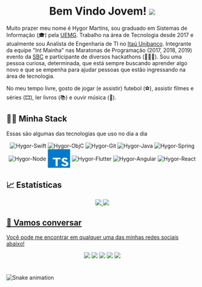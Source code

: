 <h1 align="center" >Bem Vindo Jovem! <img src="https://media.giphy.com/media/hvRJCLFzcasrR4ia7z/giphy.gif" width="30px"></h1>

Muito prazer meu nome é Hygor Martins, sou graduado em Sistemas de Informação (🎓) pela [UEMG](http://www.uemg.br/unidades-2019/164-passos). Trabalho na área de Tecnologia desde 2017 e atualmente sou Analista de Engenharia de TI no [Itaú Unibanco](https://www.itau.com.br). Integrante da equipe "Int Mainha" nas Maratonas de Programação (2017, 2018, 2019) evento da [SBC](http://maratona.sbc.org.br/sobre20.html) e participante de diversos hackathons (🧑🏻‍💻). Sou uma pessoa curiosa, determinada, que está sempre buscando aprender algo novo e que se empenha para ajudar pessoas que estão ingressando na área de tecnologia.

No meu tempo livre, gosto de jogar (e assistir) futebol (⚽️), assistir filmes e séries (🎞️), ler livros (📚) e ouvir música (🎵).


## 🧑‍💻 Minha Stack

 Essas são algumas das tecnologias que uso no dia a dia

<div align="center">
  <img align="center" alt="Hygor-Swift" height="50" width="60" src="https://cdn.jsdelivr.net/gh/devicons/devicon/icons/swift/swift-original.svg">
  <img align="center" alt="Hygor-ObjC" height="50" width="60" src="https://cdn.jsdelivr.net/gh/devicons/devicon/icons/objectivec/objectivec-plain.svg">
  <img align="center" alt="Hygor-Git" height="50" width="60" src="https://cdn.jsdelivr.net/gh/devicons/devicon/icons/gitlab/gitlab-original-wordmark.svg" />
  <img align="center" alt="Hygor-Java" height="50" width="60" src="https://cdn.jsdelivr.net/gh/devicons/devicon/icons/java/java-original.svg">
  <img align="center" alt="Hygor-Spring" height="50" width="60" src="https://cdn.jsdelivr.net/gh/devicons/devicon/icons/spring/spring-original-wordmark.svg">
  <img align="center" alt="Hygor-Node" height="50" width="60" src="https://cdn.jsdelivr.net/gh/devicons/devicon/icons/nodejs/nodejs-original.svg">
  <img align="center" alt="Typescript-Spring" height="50" width="60" src="https://raw.githubusercontent.com/devicons/devicon/master/icons/typescript/typescript-plain.svg">
  <img align="center" alt="Hygor-Flutter" height="50" width="60" src="https://cdn.jsdelivr.net/gh/devicons/devicon/icons/flutter/flutter-original.svg">
  <img align="center" alt="Hygor-Angular" height="50" width="60" src="https://cdn.jsdelivr.net/gh/devicons/devicon/icons/angularjs/angularjs-original.svg">
  <img align="center" alt="Hygor-React" height="50" width="60" src="https://cdn.jsdelivr.net/gh/devicons/devicon/icons/react/react-original-wordmark.svg" />
</div>


## 📈 Estatísticas

<div align="center">
  <a href="https://github.com/hygorm10">
  <img height="180em" src="https://github-readme-stats.vercel.app/api?username=hygorm10&show_icons=true&theme=dracula&include_all_commits=true&count_private=true"/>
  <img height="180em" src="https://github-readme-stats.vercel.app/api/top-langs/?username=hygorm10&layout=compact&langs_count=7&theme=dracula"/>
</div>

 
## :speech_balloon: Vamos conversar  

Você pode me encontrar em qualquer uma das minhas redes sociais abaixo!

<div align="center">
  <a href="https://www.linkedin.com/in/hygormartins" target="_blank"><img src="https://img.shields.io/badge/-LinkedIn-%230077B5?style=for-the-badge&logo=linkedin&logoColor=white" target="_blank"></a>
  <a href="https://www.instagram.com/hygorm10" target="_blank"><img src="https://img.shields.io/badge/-Instagram-%23E4405F?style=for-the-badge&logo=instagram&logoColor=white" target="_blank"></a>
  <a href="https://www.facebook.com/HygorMartins" target="_blank"><img src="https://img.shields.io/badge/Facebook-1877F2?style=for-the-badge&logo=facebook&logoColor=white" target="_blank"></a>
  <a href = "mailto:hygor.martins74@live.com"><img src="https://img.shields.io/badge/Microsoft_Outlook-0078D4?style=for-the-badge&logo=microsoft-outlook&logoColor=white target="_blank"></a>
  <a href="https://open.spotify.com/user/hygor_martins?si=6c10a991b7bb4209" target="_blank"><img src="https://img.shields.io/badge/Spotify-1ED760?&style=for-the-badge&logo=spotify&logoColor=white" target="_blank"></a>
</div>

   
#

![Snake animation](https://github.com/hygorm10/hygorm10/blob/output/github-contribution-grid-snake.svg)
